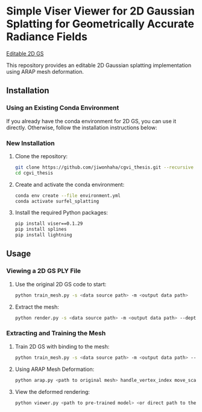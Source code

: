 # Simple Viser Viewer for 2D Gaussian Splatting for Geometrically Accurate Radiance Fields

[Editable 2D GS](https://github.com/jiwonhaha/cgvi_thesis)

This repository provides an editable 2D Gaussian splatting implementation using ARAP mesh deformation.

## Installation

### Using an Existing Conda Environment

If you already have the conda environment for 2D GS, you can use it directly. Otherwise, follow the installation instructions below:

### New Installation

1. Clone the repository:
    ```bash
    git clone https://github.com/jiwonhaha/cgvi_thesis.git --recursive
    cd cgvi_thesis
    ```

2. Create and activate the conda environment:
    ```bash
    conda env create --file environment.yml
    conda activate surfel_splatting
    ```

3. Install the required Python packages:
    ```bash
    pip install viser==0.1.29
    pip install splines
    pip install lightning
    ```

## Usage

### Viewing a 2D GS PLY File

1. Use the original 2D GS code to start:
    ```bash
    python train_mesh.py -s <data source path> -m <output data path>
    ```

2. Extract the mesh:
    ```bash
    python render.py -s <data source path> -m <output data path> --depth_ratio 1 --skip_test --skip_train
    ```

### Extracting and Training the Mesh

1. Train 2D GS with binding to the mesh:
    ```bash
    python train_mesh.py -s <data source path> -m <output data path> --mesh_path <path to original mesh>
    ```

2. Using ARAP Mesh Deformation:
    ```bash
    python arap.py <path to original mesh> handle_vertex_index move_scale how_many_static_vertices_around_static_vertex given_static_vertex_index
    ```

3. View the deformed rendering:
    ```bash
    python viewer.py <path to pre-trained model> <or direct path to the ply file> -s <data source path> --mesh_path <path to deformed mesh>
    ```
